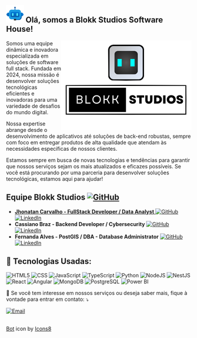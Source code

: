 ##  <img src="./icons8-bot.gif"/> Olá, somos a Blokk Studios Software House!

 <img align="right" src="./LOGO_FINAL_-_BLOKK-removebg.png"/>

<p align="left"> 
Somos uma equipe dinâmica e inovadora especializada em soluções de software full stack. Fundada em 2024, nossa missão é desenvolver soluções tecnológicas eficientes e inovadoras para uma variedade de desafios do mundo digital.

Nossa expertise abrange desde o desenvolvimento de aplicativos até soluções de back-end robustas, sempre com foco em entregar produtos de alta qualidade que atendam às necessidades específicas de nossos clientes.

Estamos sempre em busca de novas tecnologias e tendências para garantir que nossos serviços sejam os mais atualizados e eficazes possíveis. Se você está procurando por uma parceria para desenvolver soluções tecnológicas, estamos aqui para ajudar!

## Equipe Blokk Studios <a href="https://github.com/BlokkStudios" title="Github" target="_blank"><img src="https://img.shields.io/badge/Github-E34F26?style=for-the-badge&logo=github&logoColor=white" alt="GitHub"/>
- **Jhonatan Carvalho - FullStack Developer / Data Analyst**  <a href="https://github.com/jhonatanCarvalh0" title="Github" target="_blank"><img src="https://img.shields.io/badge/Github-000000?style=for-the-badge&logo=github&logoColor=white" alt="GitHub"/></a> <a href="https://www.linkedin.com/in/jhonatancarvalh0/" title="LinkedIn" target="_blank"><img src="https://img.shields.io/badge/LinkedIn-0077B5?style=for-the-badge&logo=linkedin&logoColor=white" alt="LinkedIn"/></a>
- **Cassiano Braz - Backend Developer / Cybersecurity**  <a href="https://github.com/cassianobraz" title="Github" target="_blank"><img src="https://img.shields.io/badge/Github-000000?style=for-the-badge&logo=github&logoColor=white" alt="GitHub"/></a> <a href="https://www.linkedin.com/in/cassiano-pereira-4b39a120b" title="LinkedIn" target="_blank"><img src="https://img.shields.io/badge/LinkedIn-0077B5?style=for-the-badge&logo=linkedin&logoColor=white" alt="LinkedIn"/></a>
- **Fernanda Alves - PostGIS / DBA - Database Administrator**  <a href="https://github.com/ffalves1998" title="Github" target="_blank"><img src="https://img.shields.io/badge/Github-000000?style=for-the-badge&logo=github&logoColor=white" alt="GitHub"/></a> <a href="https://www.linkedin.com/in/alvesff/" title="LinkedIn" target="_blank"><img src="https://img.shields.io/badge/LinkedIn-0077B5?style=for-the-badge&logo=linkedin&logoColor=white" alt="LinkedIn"/></a>

<h2 align="left">
🚀 Tecnologias Usadas:
</h2>


![HTML5](https://img.shields.io/badge/HTML5-E34F26?style=for-the-badge&logo=html5&logoColor=white)
![CSS](https://img.shields.io/badge/CSS3-1572B6?style=for-the-badge&logo=css3&logoColor=white)
![JavaScript](https://img.shields.io/badge/JavaScript-F7DF1E?style=for-the-badge&logo=javascript&logoColor=black)
![TypeScript](https://img.shields.io/badge/TypeScript-007ACC?style=for-the-badge&logo=typescript&logoColor=white)
![Python](https://img.shields.io/badge/Python-3776AB?style=for-the-badge&logo=python&logoColor=white)
![NodeJS](https://img.shields.io/badge/Node.js-339933?style=for-the-badge&logo=nodedotjs&logoColor=white)
![NestJS](https://img.shields.io/badge/NestJS-E0234E?style=for-the-badge&logo=nestjs&logoColor=white)
![React](https://img.shields.io/badge/react%20-%2320232a.svg?&style=for-the-badge&logo=react&logoColor=%2361DAFB)
![Angular](https://img.shields.io/badge/Angular-DD0031?style=for-the-badge&logo=angular&logoColor=white)
![MongoDB](https://img.shields.io/badge/MongoDB-47A248?style=for-the-badge&logo=mongodb&logoColor=white)
![PostgreSQL](https://img.shields.io/badge/PostgreSQL-316192?style=for-the-badge&logo=postgresql&logoColor=white)
![Power BI](https://img.shields.io/badge/Power%20BI-F2C811?style=for-the-badge&logo=powerbi&logoColor=white)

<!-- Adicione mais tecnologias conforme necessário -->

<p align="left">
  💌 Se você tem interesse em nossos serviços ou deseja saber mais, fique à vontade para entrar em contato: ⤵️
</p>

<a href="mailto:blokk.softhouse@gmail.com" title="Email" target="_blank">
<img src="https://img.shields.io/badge/Email-D14836?style=for-the-badge&logo=gmail&logoColor=white" alt="Email"/></a>


<br>

<!-- Aqui você pode adicionar widgets de estatísticas do GitHub, se desejar -->

<br>

<p align="center">
  <!-- Aqui você pode adicionar troféus do GitHub ou outras conquistas, se desejar -->
</p>

<a target="_blank" href="https://icons8.com/icon/1RueIplXPGd2/chatbot">Bot</a> icon by <a target="_blank" href="https://icons8.com">Icons8</a>
